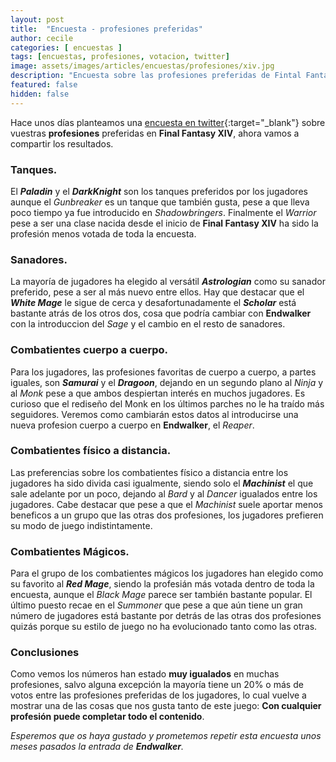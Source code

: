```yaml
---
layout: post
title:  "Encuesta - profesiones preferidas"
author: cecile
categories: [ encuestas ]
tags: [encuestas, profesiones, votacion, twitter]
image: assets/images/articles/encuestas/profesiones/xiv.jpg
description: "Encuesta sobre las profesiones preferidas de Fintal Fantasy XIV."
featured: false
hidden: false
---
```


Hace unos días planteamos una [encuesta en twitter](https://twitter.com/GacetaEorzea/status/1406553074886455297){:target="_blank"} sobre vuestras **profesiones** preferidas en **Final Fantasy XIV**, ahora vamos a compartir los resultados.

<script src="https://cdn.jsdelivr.net/npm/chart.js"></script>

### Tanques.

<div class="container">
    <div class="row">
        <div class="col">
            <div class="card">
                <div class="card-body">
                    <canvas id="grTankes"></canvas>
                </div>
            </div>
        </div>
     </div>     
</div>

<script>
var grTankes = document.getElementById("grTankes");
if (grTankes) {
  new Chart(grTankes, {
  type: 'bar',
  options: {
    indexAxis: 'y',
    plugins: {
      legend: {
        display: false
      },
    },
  },  
  data: {
      labels: [
        'Paladin',
        'DarkKnight',
        'Gunbreaker',
        'Warrior',        
      ],
      datasets: [{
        label: '',
        data: [
          33.1,
          33.1,
          21.4,
          12.4
        ],
        backgroundColor: [          
          '#a8d2e6',
          '#d126cc',
          '#796d30',
          '#cf2621'
        ],
        axis: 'y',
      }]
    },
  });
}
</script>

El ***Paladin*** y el ***DarkKnight*** son los tanques preferidos por los jugadores aunque el *Gunbreaker* es un tanque que también gusta, pese a que lleva poco tiempo ya fue introducido en *Shadowbringers*. Finalmente el *Warrior* pese a ser una clase nacida desde el inicio de **Final Fantasy XIV** ha sido la profesión menos votada de toda la encuesta.

### Sanadores.

<div class="container">
    <div class="row">
        <div class="col">
            <div class="card">
                <div class="card-body">
                    <canvas id="grHeal"></canvas>
                </div>
            </div>
        </div>
     </div>     
</div>

<script>
var grHeal = document.getElementById("grHeal");
if (grHeal) {
  new Chart(grHeal, {
  type: 'bar',
  options: {
    indexAxis: 'y',
    plugins: {
      legend: {
        display: false
      },
    },
  },  
  data: {
      labels: [
        'Astrologian',
        'White Mage',
        'Scholar',        
      ],
      datasets: [{
        label: '',
        data: [
          39.8,
          39,
          21.2,
        ],
        backgroundColor: [          
          '#ffe74a',
          '#fff0dc',
          '#8657ff'
        ],
        axis: 'y',
      }]
    },
  });
}
</script>

La mayoría de jugadores ha elegido al versátil ***Astrologian*** como su sanador preferido, pese a ser al más nuevo entre ellos. Hay que destacar que el ***White Mage*** le sigue de cerca y desafortunadamente el ***Scholar*** está bastante atrás de los otros dos, cosa que podría cambiar con **Endwalker** con la introduccion del *Sage* y el cambio en el resto de sanadores.

### Combatientes cuerpo a cuerpo.

<div class="container">
    <div class="row">
        <div class="col">
            <div class="card">
                <div class="card-body">
                    <canvas id="gtMelee"></canvas>
                </div>
            </div>
        </div>
     </div>     
</div>

<script>
var gtMelee = document.getElementById("gtMelee");
if (gtMelee) {
  new Chart(gtMelee, {
  type: 'bar',
  options: {
    indexAxis: 'y',
    plugins: {
      legend: {
        display: false
      },
    },
  },  
  data: {
      labels: [
        'Samurai',
        'Dragoon',
        'Ninja',
        'Monk',        
      ],
      datasets: [{
        label: '',
        data: [
          29.1,
          29.1,
          22.7,
          19.1
        ],
        backgroundColor: [          
          '#e46d04',
          '#4164cd',
          '#af1964',
          '#d69c00'
        ],
        axis: 'y',
      }]
    },
  });
}
</script>

Para los jugadores, las profesiones favoritas de cuerpo a cuerpo, a partes iguales, son  ***Samurai*** y el ***Dragoon***, dejando en un segundo plano al *Ninja* y al *Monk* pese a que ambos despiertan interés en muchos jugadores. Es curioso que el rediseño del Monk en los últimos parches no le ha traído más seguidores. Veremos como cambiarán estos datos al introducirse una nueva profesion cuerpo a cuerpo en **Endwalker**, el *Reaper*.

### Combatientes físico a distancia.

<div class="container">
    <div class="row">
        <div class="col">
            <div class="card">
                <div class="card-body">
                    <canvas id="grRanged"></canvas>
                </div>
            </div>
        </div>
     </div>     
</div>

<script>
var grRanged = document.getElementById("grRanged");
if (grRanged) {
  new Chart(grRanged, {
  type: 'bar',
  options: {
    indexAxis: 'y',
    plugins: {
      legend: {
        display: false
      },
    },
  },  
  data: {
      labels: [
        'Machinist',
        'Bard',
        'Dancer',        
      ],
      datasets: [{
        label: '',
        data: [
          35,
          32.5,
          32.5,
        ],
        backgroundColor: [          
          '#6ee1d6',
          '#91ba5e',
          '#e2b0af'
        ],
        axis: 'y',
      }]
    },
  });
}
</script>

Las preferencias sobre los combatientes físico a distancia entre los jugadores ha sido divida  casi igualmente, siendo solo el ***Machinist*** el que sale adelante por un poco, dejando al *Bard* y al *Dancer* igualados entre los jugadores. Cabe destacar que pese a que el *Machinist* suele aportar menos beneficos a un grupo que las otras dos profesiones, los jugadores prefieren su modo de juego indistintamente.

### Combatientes Mágicos.

<div class="container">
    <div class="row">
        <div class="col">
            <div class="card">
                <div class="card-body">
                    <canvas id="grMagic"></canvas>
                </div>
            </div>
        </div>
     </div>     
</div>

<script>
var grMagic = document.getElementById("grMagic");
if (grMagic) {
  new Chart(grMagic, {
  type: 'bar',
  options: {
    indexAxis: 'y',
    plugins: {
      legend: {
        display: false
      },
    },
  },  
  data: {
      labels: [
        'Red Mage',
        'Black Mage',
        'Summoner',        
      ],
      datasets: [{
        label: '',
        data: [
          41.7,
          36.7,
          21.7,
        ],
        backgroundColor: [          
          '#e87b7b',
          '#a579d6',
          '#2d9b78'
        ],
        axis: 'y',
      }]
    },
  });
}
</script>

Para el grupo de los combatientes mágicos los jugadores han elegido como su favorito al ***Red Mage***, siendo la profesián más votada dentro de toda la encuesta, aunque el *Black Mage* parece ser también bastante popular. El último puesto recae en el *Summoner* que pese a que aún tiene un gran número de jugadores está bastante por detrás de las otras dos profesiones quizás porque su estilo de juego no ha evolucionado tanto como las otras.

### Conclusiones

Como vemos los números han estado **muy igualados** en muchas profesiones, salvo alguna excepción la mayoría tiene un 20% o más de votos entre las profesiones preferidas de los jugadores, lo cual vuelve a mostrar una de las cosas que nos gusta tanto de este juego: **Con cualquier profesión puede completar todo el contenido**.

*Esperemos que os haya gustado y prometemos repetir esta encuesta unos meses pasados la entrada de **Endwalker**.*